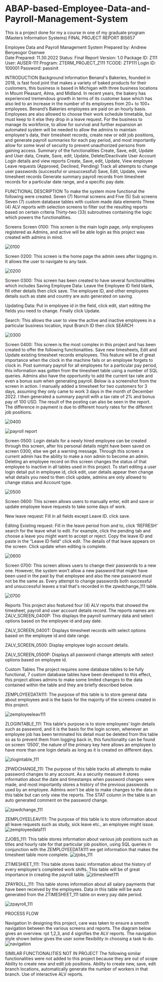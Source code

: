 # ABAP-based-Employee-Data-and-Payroll-Management-System
This is a project done for my a course in one of my graduate program (Masters Information Systems)
FINAL PROJECT REPORT BIS657

Employee Data and Payroll Management System
Prepared by: Andrew Benyeogor Osenwe                                  
Date Prepared: 11.30.2022
Status:  Final Report
Version:  1.0
Package ID: Z111
User: AUSER-111
Program: ZTERM_PROJECT_Z111	
TCODE: ZTP111
Login ID: 100001
Password: passinit

INTRODUCTION
Background Information
Benand's Bakeries, founded in 2018, is fast food joint that makes a variety of baked products for their customers, this business is based in Michigan with three business locations in Mount Pleasant, Alma, and Midland. In recent years, the bakery has experienced tremendous growth in terms of its customer base which has also led to an increase in the number of its employees from 20+ to 100+ employees. 
Benand’s Bakeries employees are paid on an hourly basis. Employees are also allowed to choose their work schedule timetable, but must keep to it else they drop in a leave request. For the business to manage its workforce, to allow for survival and further expansion an automated system will be needed to allow the admins to maintain employee's data, their timesheet records, create new or edit job positions, and generate payroll summaries for each pay period, and most importantly allow for some level of security to prevent unauthorized persons from gaining access.
Summary of the functionalities
Create, Save, edit, Update and User data,
Create, Save, edit, Update, Delete/Deactivate User Account Login details and view reports
Create, Save, edit, Update, View employee Leave requests (Approved, Declined, Pending)
Track all attempts to change user passwords (successful or unsuccessful)
Save, Edit, Update, view timesheet records
Generate summary payroll records from timesheet records for a particular date range, and a specific pay date.


FUNCTIONAL DESCRIPTION
To make the system more functional the following were created.
Seven (7) Normal screens and Five (5) Sub screens
Seven (7) custom database tables with custom made data elements
Three (4) ALV reports with selection screens to filter out the resulting reports based on certain criteria
Thirty-two (33) subroutines containing the logic which powers the functionalities.
 
Screens
Screen 0100: This screen is the main login page, only employees registered as Admins, and active will be able login as this project was created with admins in mind.

![0100](https://user-images.githubusercontent.com/68793142/205477361-274b8222-067c-476a-84ab-df16427078bb.png)

Screen 0200: This screen is the home page the admin sees after logging in. It allows the user to navigate to any task.

![0200](https://user-images.githubusercontent.com/68793142/205477403-59d521fc-d022-4cc9-80fa-a6da9f5a5692.png)


Screen 0300: This screen has been created to have several functionalities which includes
Saving Employee Data: Leave the Employee ID field blank, fill other details then click save. The employee ID, and other employees details such as state and country are auto generated on saving.


Updating Data: Put in employee id in the field, click edit, start editing the fields you need to change. Finally click Update.



Search: This allows the user to view the active and inactive employees in a particular business location, input Branch ID then click SEARCH

![0300](https://user-images.githubusercontent.com/68793142/205477405-200143d9-2da5-4a08-83db-887eaaafd40c.png)



Screen 0400: This screen is the most complex in this project and has been created to offer the following functionalities.
Save new timesheets, Edit and Update existing timesheet records employees. This feature will be of great importance when the clock in the machine fails or an employee forgets to clock in.
Post summary payroll for all employees for a particular pay period, this information was gotten from the timesheet table using a number of SQL queries. Admins also have the opportunity to add the current tax rate and even a bonus sum when generating payroll. Below is a screenshot from the screen in action. I manually added a timesheet for two customers for 3 days, assuming they only came to work 3 days in the month of December 2022. I then generated a summary payroll with a tax rate of 2% and bonus pay of 100 USD. The result of the posting can also be seen in the report. The difference in payment is due to different hourly rates for the different job positions.

![0400](https://user-images.githubusercontent.com/68793142/205477406-38ff4258-0710-4be1-bb7c-b0d8299ad49e.png)	

![payroll report](https://user-images.githubusercontent.com/68793142/205477492-4a071c88-bedb-4b27-bfc6-899f90095c2c.png)


Screen 0500: Login details for a newly hired employee can be created through this screen, after his personal details might have been saved on screen 0300, else we get a warning message. Through this screen a current admin has the ability to make a non admin to become an admin. Deleting an employee record on this screen changes the status of that employee to inactive in all tables used in this project. 
To start editing a user login detail put in employee id, click edit, user details appear then change what details you need to then click update, admins are only allowed to change status and Account type.

![0500](https://user-images.githubusercontent.com/68793142/205477407-9685acf6-2607-4781-bf64-aba704e7d555.png)


Screen 0600: This screen allows users to manually enter, edit and save or update employee leave requests to take some days of work. 

New leave request: Fill in all fields except Leave ID. click save.

Editing Existing request: Fill in the leave period from and to, click ‘REFRESH’ search for the leave what to edit. For example, click the pending tab and choose a leave you might want to accept or reject. Copy the leave ID and paste in the “Leave ID field” click edit. The details of that leave appears on the screen. Click update when editing is complete.

![0600](https://user-images.githubusercontent.com/68793142/205477526-3601a5c7-2aa4-40e2-a6cf-5390e278a57f.png)

Screen 0700: This screen allows users to change their passwords to a new one. However, the system won’t allow a new password that might have been used in the past by that employee and also the new password must not be the same as. Every attempt to change passwords both successful and unsuccessful leaves a trail that's recorded in the zpwdchange_111 table.

![0700](https://user-images.githubusercontent.com/68793142/205477402-927bce80-0ca4-4fdf-b750-f8a5e20e5ef5.png)

Reports
This project also featured four (4) ALV reports that showed the timesheet, payroll and user account details record. The reports names are:
ZALV_SCREEN_0400P: This displays the payroll summary data and select options based on the employee id and pay date.

ZALV_SCREEN_0400T: 	Displays timesheet records with select options based on the employee id and date range.

ZALV_SCREEN_0500: 	Display employee login account details.

ZALV_SCREEN_0500P:	Displays all password change attempts with select options based on employee id.

Custom Tables
The project requires some database tables to be fully functional, 7 custom database tables have been developed to this effect, this project allows admins to make some limited changes to the data contained within the table and they are briefly described below.

ZEMPLOYEEDATA111:  The purpose of this table is to store general data about employees and is the basis for the majority of the screens created in this project. 

![zemployeeleav111](https://user-images.githubusercontent.com/68793142/205477502-ac39d46c-5fc7-4fa3-b019-a1f8f8727730.png)

ZLOGINTABLE_111: 	This table's purpose is to store employees’ login details such as password, and it is the basis for the login screen, whenever an employee job has been terminated his detail must be deleted from this table so as to prevent them from logging back in, this functionality can be found on screen ‘0500’, the nature of the primary key here allows an employee to have more than one login details as long as it is created on different days.
 
![zlogintable_111](https://user-images.githubusercontent.com/68793142/205477504-0705a049-9a99-4402-af26-b4fa056ced36.png)

ZPWDCHANGE_111:	The purpose of this table tracks all attempts to make password changes to any account.  As a security measure it stores information about the date and timestamps when password changes were made, and most importantly stores a history of the previous passwords used by an employee. Admins won't be able to make changes to the data in this table but can only view the reports. The STAT column in the table is an auto generated comment on the password change.

![zpwdchange_111](https://user-images.githubusercontent.com/68793142/205477506-84a3defc-edbc-4014-837b-cdbe9d6a0bc3.png)


ZEMPLOYEELEAV111:	The purpose of this table is to store information about all leave requests such as study, sick leave etc., an employee might issue.
![zemployeedata111](https://user-images.githubusercontent.com/68793142/205477501-cd2cd65f-b999-482d-bbaf-fc86884e4792.png)








ZJOBS_111:	This table stores information about various job positions such as titles and hourly rate for that particular job position, using SQL queries in conjunction with the ZEMPLOYEEDATA111 we get information that makes the timesheet table more complete. 
![zjobs_111](https://user-images.githubusercontent.com/68793142/205477503-fbb5e650-4f65-4766-a1f1-54aedb2b2f29.png)



ZTIMESHEET_111:	This table stores basic information about the history of every employee's completed work shifts. This table will be of great importance in creating the payroll table.
![ztimesheet111](https://user-images.githubusercontent.com/68793142/205477500-692af014-de64-43af-a4f0-901c7ec28243.png)


ZPAYROLL_111: This table stores information about all salary payments that have been received by the employees.  Data in this table will be auto generated from the ZTIMESHEET_111 table on every pay date period.

![zpayroll_111](https://user-images.githubusercontent.com/68793142/205477505-a37b185a-8970-4192-a095-883ec125e092.png)





  
PROCESS FLOW

Navigation
In designing this project, care was taken to ensure a smooth navigation between the various screens and reports. The diagram below gives an overview.  rpt 1,2,3, and 4 signifies the ALV reports. The navigation style shown below gives the user some flexibility in choosing a task to do.
![navigation](https://user-images.githubusercontent.com/68793142/205477645-8973fbe3-b9f0-4f14-b2f4-26e11a1a6663.png)



SIMILAR FUNCTIONALITIES NOT IN PROJECT
 The following similar functionalities were not added to this project because they are out of scope
Ability to create new and edit job positions.
Ability to create new, save, edit branch locations, automatically generate the number of workers in that branch.
Use of interactive ALV reports.
